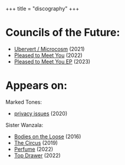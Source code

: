 +++
title = "discography"
+++

# Councils of the Future:

* [Ubervert / Microcosm](https://councilsofthefuture.bandcamp.com/album/ubervert) (2021)
* [Pleased to Meet You](https://councilsofthefuture.bandcamp.com/track/pleased-to-meet-you) (2022)
* [Pleased to Meet You EP](https://councilsofthefuture.bandcamp.com/album/pleased-to-meet-you-ep) (2023)

# Appears on: 

Marked Tones:

* [privacy issues](https://markedtones.bandcamp.com/track/privacy-issues) (2020)

Sister Wanzala:

* [Bodies on the Loose](https://sisterwanzala.bandcamp.com/album/bodies-on-the-loose-ep) (2016)
* [The Circus](https://sisterwanzala.bandcamp.com/album/the-circus-ep) (2019)
* [Perfume](https://sisterwanzala.bandcamp.com/track/perfume) (2022)
* [Top Drawer](https://sisterwanzala.bandcamp.com/album/top-drawer) (2022)